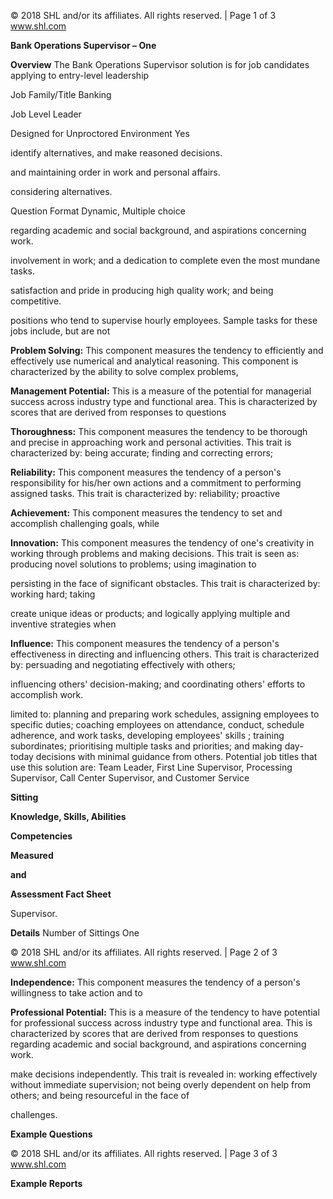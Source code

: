 © 2018 SHL and/or its affiliates. All rights reserved. | Page 1 of 3 www.shl.com

**Bank Operations Supervisor – One** 

**Overview** The Bank Operations Supervisor solution is for job candidates applying to entry-level leadership

Job Family/Title Banking

Job Level Leader

Designed for Unproctored Environment Yes

identify alternatives, and make reasoned decisions.

and maintaining order in work and personal affairs.

considering alternatives.

Question Format Dynamic, Multiple choice

regarding academic and social background, and aspirations concerning work.

involvement in work; and a dedication to complete even the most mundane tasks.

satisfaction and pride in producing high quality work; and being competitive.

positions who tend to supervise hourly employees. Sample tasks for these jobs include, but are not

**Problem Solving:** This component measures the tendency to efficiently and effectively use numerical and analytical reasoning. This component is characterized by the ability to solve complex problems,

**Management Potential:** This is a measure of the potential for managerial success across industry type and functional area. This is characterized by scores that are derived from responses to questions

**Thoroughness:** This component measures the tendency to be thorough and precise in approaching work and personal activities. This trait is characterized by: being accurate; finding and correcting errors;

**Reliability:** This component measures the tendency of a person's responsibility for his/her own actions and a commitment to performing assigned tasks. This trait is characterized by: reliability; proactive

**Achievement:** This component measures the tendency to set and accomplish challenging goals, while

**Innovation:** This component measures the tendency of one's creativity in working through problems and making decisions. This trait is seen as: producing novel solutions to problems; using imagination to

persisting in the face of significant obstacles. This trait is characterized by: working hard; taking

create unique ideas or products; and logically applying multiple and inventive strategies when

**Influence:** This component measures the tendency of a person's effectiveness in directing and influencing others. This trait is characterized by: persuading and negotiating effectively with others;

influencing others' decision-making; and coordinating others' efforts to accomplish work.

limited to: planning and preparing work schedules, assigning employees to specific duties; coaching employees on attendance, conduct, schedule adherence, and work tasks, developing employees' skills ; training subordinates; prioritising multiple tasks and priorities; and making day-today decisions with minimal guidance from others. Potential job titles that use this solution are: Team Leader, First Line Supervisor, Processing Supervisor, Call Center Supervisor, and Customer Service

**Sitting** 

**Knowledge, Skills, Abilities** 

**Competencies** 

**Measured**

**and** 

**Assessment Fact Sheet**

Supervisor.

**Details** Number of Sittings One

© 2018 SHL and/or its affiliates. All rights reserved. | Page 2 of 3 www.shl.com

**Independence:** This component measures the tendency of a person's willingness to take action and to

**Professional Potential:** This is a measure of the tendency to have potential for professional success across industry type and functional area. This is characterized by scores that are derived from responses to questions regarding academic and social background, and aspirations concerning work.

make decisions independently. This trait is revealed in: working effectively without immediate supervision; not being overly dependent on help from others; and being resourceful in the face of

challenges.

**Example Questions**

© 2018 SHL and/or its affiliates. All rights reserved. | Page 3 of 3 www.shl.com

**Example Reports**